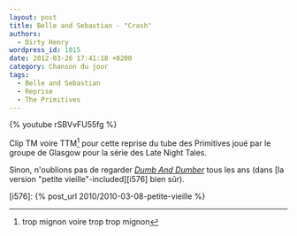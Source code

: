 ```yaml
---
layout: post
title: Belle and Sebastian - "Crash"
authors:
  - Dirty Henry
wordpress_id: 1015
date: 2012-03-26 17:41:18 +0200
category: Chanson du jour
tags:
  - Belle and Sebastian
  - Reprise
  - The Primitives
---
```


{% youtube rSBVvFU55fg %}

Clip TM voire TTM[^1] pour cette reprise du tube des Primitives joué par le
groupe de Glasgow pour la série des Late Night Tales.

Sinon, n'oublions pas de regarder [_Dumb And Dumber_][1] tous les ans (dans [la
version "petite vieille"-included][i576] bien sûr).

[^1]: trop mignon voire trop trop mignon

[i576]: {% post_url 2010/2010-03-08-petite-vieille %}

[1]: https://youtu.be/Bf92Y4CQ3DA
